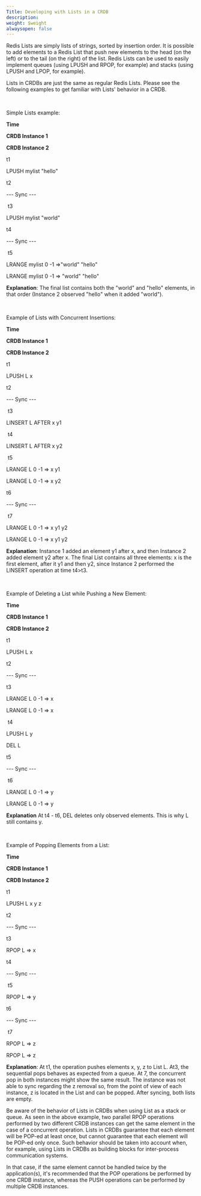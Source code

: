 ```yaml
---
Title: Developing with Lists in a CRDB
description: 
weight: $weight
alwaysopen: false
---
```

Redis Lists are simply lists of strings, sorted by insertion order. It
is possible to add elements to a Redis List that push new elements to
the head (on the left) or to the tail (on the right) of the list. Redis
Lists can be used to easily implement queues (using LPUSH and RPOP, for
example) and stacks (using LPUSH and LPOP, for
example).

Lists in CRDBs are just the same as regular Redis Lists. Please see the
following examples to get familiar with Lists' behavior in a
CRDB.

 

Simple Lists
example:

**Time**

**CRDB Instance 1**

**CRDB Instance 2**

t1

LPUSH mylist "hello"

t2

--- Sync ---

 t3

LPUSH mylist "world"

t4

--- Sync ---

 t5

LRANGE mylist 0 -1 =\>"world"
"hello"

LRANGE mylist 0 -1 =\> "world"
"hello"

**Explanation**:
The final list contains both the "world" and "hello" elements, in that
order (Instance 2 observed "hello" when it added
"world").

 

Example of Lists with Concurrent
Insertions:

**Time**

**CRDB Instance 1**

**CRDB Instance 2**

t1

LPUSH L x

t2

--- Sync ---

 t3

LINSERT L AFTER x y1

 t4

LINSERT L AFTER x y2

 t5

LRANGE L 0 -1 =\> x
y1

LRANGE L 0 -1 =\> x
y2

t6

--- Sync ---

 t7

LRANGE L 0 -1 =\> x y1
y2

LRANGE L 0 -1 =\> x y1
y2

**Explanation**:
Instance 1 added an element y1 after x, and then Instance 2 added
element y2 after x. The final List contains all three elements: x is the
first element, after it y1 and then y2, since Instance 2 performed the
LINSERT operation at time t4\>t3.

 

Example of Deleting a List while Pushing a New
Element:

**Time**

**CRDB Instance 1**

**CRDB Instance 2**

t1

LPUSH L x

t2

--- Sync ---

t3

LRANGE L 0 -1 =\> x

LRANGE L 0 -1 =\> x

 t4

LPUSH L y

DEL L

t5

--- Sync ---

 t6

LRANGE L 0 -1 =\> y

LRANGE L 0 -1 =\> y

**Explanation**
At t4 - t6, DEL deletes only observed elements. This is why L still
contains y.

 

Example of Popping Elements from a
List:

**Time**

**CRDB Instance 1**

**CRDB Instance 2**

t1

LPUSH L x y z

t2

--- Sync ---

t3

RPOP L =\> x

t4

--- Sync ---

 t5

RPOP L =\> y

t6

--- Sync ---

 t7

RPOP L =\> z

RPOP L =\> z

**Explanation**:
At t1, the operation pushes elements x, y, z to List L. At3, the
sequential pops behaves as expected from a queue. At 7, the concurrent
pop in both instances might show the same result. The instance was not
able to sync regarding the z removal so, from the point of view of each
instance, z is located in the List and can be popped. After syncing,
both lists are empty.

Be aware of the behavior of Lists in CRDBs when using List as a stack
or queue. As seen in the above example, two parallel RPOP operations
performed by two different CRDB instances can get the same element in
the case of a concurrent operation. Lists in CRDBs guarantee that each
element will be POP-ed at least once, but cannot guarantee that each
element will be POP-ed only once. Such behavior should be taken into
account when, for example, using Lists in CRDBs as building blocks for
inter-process communication systems.

In that case, if the same element cannot be handled twice by the
application(s), it's recommended that the POP operations be performed by
one CRDB instance, whereas the PUSH operations can be performed by
multiple CRDB instances.
